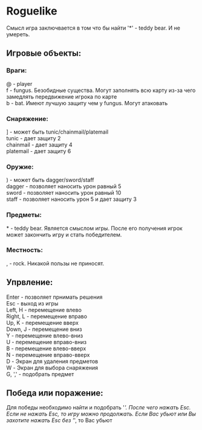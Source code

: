 # Roguelike
Смысл игра заключвается в том что бы найти '*' - teddy bear. И не умереть.  

## Игровые объекты:  
### Враги:  
@ - player  
f - fungus. Безобидные существа. Могут заполнять всю карту из-за чего замедлять передвижение игрока по карте  
b - bat. Имеют лучшую защиту чем у fungus. Могут атаковать  
  
### Снаряжение:  
] - может быть tunic/chainmail/platemail  
		tunic - дает защиту 2  
		chainmail - дает защиту 4  
		platemail - дает защиту 6  
  
### Оружие:  
) - может быть dagger/sword/staff  
	dagger - позволяет наносить урон равный 5  
	sword - позволяет наносить урон равный 10  
	staff - позволяет наносить урон 5 и дает защиту 3  
  
### Предметы:  
\* - teddy bear. Является смыслом игры. После его получения игрок может закончить игру и стать победителем.  
  
### Местность:  
, - rock. Никакой пользы не приносят.  
  
## Упрвление:  
Enter - позволяет прнимать решения  
Esc - выход из игры  
Left, H - перемещение влево  
Right, L - перемещение вправо  
Up, K - перемещение вверх  
Down, J - перемещение вниз  
Y - перемещение влево-вниз  
U - перемещение вправо-вниз  
B - перемещение влево-вверх  
N - перемещение вправо-вверх  
D - Экран для удаления предметов  
W - Экран для выбора снаряжения  
G, ',' - подобрать предмет  

## Победа или поражение:  
Для победы необходимо найти и подобрать '*'. После чего нажать Esc. Если не нажать Esc, то игру можно продолжать. Если Вас убьют или Вы захотите нажать Esc без '*', то Вас убьют  

